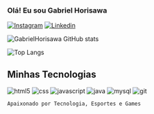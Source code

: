 ### Olá! Eu sou Gabriel Horisawa

[![Instagram](https://img.shields.io/badge/Instagram-E4405F?style=for-the-badge&logo=instagram&logoColor=white)](https://www.instagram.com/gabrielhorisawa/)
[![Linkedin](https://img.shields.io/badge/LinkedIn-0077B5?style=for-the-badge&logo=linkedin&logoColor=white)](www.linkedin.com/in/gabriel-horisawa-61a791224)

![GabrielHorisawa GitHub stats](https://github-readme-stats.vercel.app/api?username=gabrielhorisawa&show_icons=true&theme=aura)

![Top Langs](https://github-readme-stats.vercel.app/api/top-langs/?username=gabrielhorisawa&layout=compact)

## Minhas Tecnologias

 <div style="display: inline-block;">
        <img aling="center" alt="html5" src="https://img.shields.io/badge/HTML5-E34F26?style=for-the-badge&logo=html5&logoColor=white">
        <img aling="center" alt="css" src="https://img.shields.io/badge/CSS3-1572B6?style=for-the-badge&logo=css3&logoColor=white">
        <img aling="center" alt="javascript" src="https://img.shields.io/badge/JavaScript-F7DF1E?style=for-the-badge&logo=javascript&logoColor=black">
        <img aling="center" alt="java" src="https://img.shields.io/badge/Java-ED8B00?style=for-the-badge&logo=openjdk&logoColor=white">
        <img aling="center" alt="mysql" src="https://img.shields.io/badge/MySQL-005C84?style=for-the-badge&logo=mysql&logoColor=white">
        <img aling="center" alt="git" src="https://img.shields.io/badge/GIT-E44C30?style=for-the-badge&logo=git&logoColor=white">
    </div><br>
    
    Apaixonado por Tecnologia, Esportes e Games



